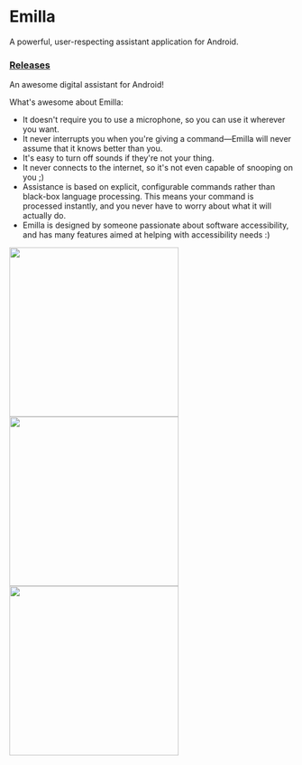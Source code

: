 # Emilla
A powerful, user-respecting assistant application for Android.

### [Releases](https://github.com/devycarol/Emilla/releases)

An awesome digital assistant for Android!

What's awesome about Emilla:
- It doesn't require you to use a microphone, so you can use it wherever you want.
- It never interrupts you when you're giving a command—Emilla will never assume that it knows better than you.
- It's easy to turn off sounds if they're not your thing.
- It never connects to the internet, so it's not even capable of snooping on you ;)
- Assistance is based on explicit, configurable commands rather than black-box language processing. This means your command is processed instantly, and you never have to worry about what it will actually do.
- Emilla is designed by someone passionate about software accessibility, and has many features aimed at helping with accessibility needs :)

<img src="https://github.com/user-attachments/assets/794bc563-57f3-47e3-b684-ecb325bffdd1" width="300dp">
<img src="https://github.com/user-attachments/assets/67b7ef6b-3e7f-4c5a-bc62-38b19b4539aa" width="300dp">
<img src="https://github.com/user-attachments/assets/f79d6845-d565-40f2-a82b-201c1fd5f9d3" width="300dp">
